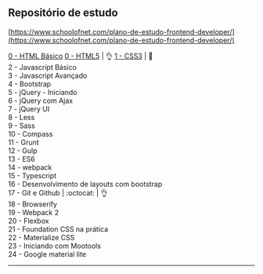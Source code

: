 ## Repositório de estudo

[https://www.schoolofnet.com/plano-de-estudo-frontend-developer/](https://www.schoolofnet.com/plano-de-estudo-frontend-developer/)

[0 - HTML Básico]()
[0 - HTML5](https://github.com/josemalcher/SchoolOfNet-plano-de-estudo-frontend-developer/tree/master/01-HTML5) | :ok_hand:
[1 - CSS3](https://github.com/josemalcher/SchoolOfNet-plano-de-estudo-frontend-developer/tree/master/02-css3)  | :eyes:  
2 - Javascript Básico  
3 - Javascript Avançado    
4 - Bootstrap  
5 - jQuery - Iniciando  
6 - jQuery com Ajax  
7 - jQuery UI  
8 - Less  
9 - Sass  
10 - Compass  
11 - Grunt  
12 - Gulp  
13 - ES6  
14 - webpack      
15 - Typescript  
16 - Desenvolvimento de layouts com bootstrap  
17 - Git e Github | :octocat: | :ok_hand:   
18 - Browserify  
19 - Webpack 2  
20 - Flexbox  
21 - Foundation CSS na prática    
22 - Materialize CSS  
23 - Iniciando com Mootools  
24 - Google material lite  

---

